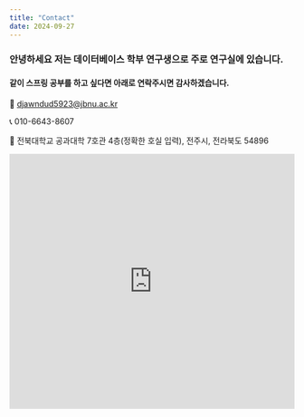 ```yaml
---
title: "Contact"
date: 2024-09-27
---
```


### 안녕하세요 저는 데이터베이스 학부 연구생으로 주로 연구실에 있습니다.     
  ####   같이 스프링 공부를 하고 싶다면 아래로 연락주시면 감사하겠습니다.

📧 [djawndud5923@jbnu.ac.kr](djawndud5923@jbnu.ac.kr)

📞 010-6643-8607

📍 전북대학교 공과대학 7호관 4층(정확한 호실 입력), 전주시, 전라북도 54896

<iframe
width="100%"
height="450"
frameborder="0"
style="border:0"
src="https://map.naver.com/p/search/%EC%A0%84%EB%B6%81%EB%8C%80%20%EA%B3%B5%EA%B3%BC%EB%8C%80%ED%95%99%207%ED%98%B8%EA%B4%80/place/17474997?c=15.00,0,0,0,dh&isCorrectAnswer=true"
allowfullscreen>
</iframe>
